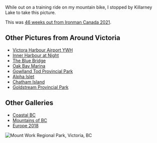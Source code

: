 While out on a training ride on my mountain bike, I stopped by Killarney Lake to take this picture.

This was [46 weeks out from Ironman Canada 2021](/traininglog/ironman2021-46weeksout).

## Other Pictures from Around Victoria
<ul class="gallerylist">
 <li><a href="victoria-harbour-airport">Victora Harbour Airport YWH</a></li>
 <li><a href="inner-harbour-at-night">Inner Harbour at Night</a></li>
 <li><a href="blue-bridge">The Blue Bridge</a></li>
 <li><a href="oak-bay-marina">Oak Bay Marina</a></li>
 <li><a href="gowlland-tod">Gowlland Tod Provincial Park</a></li>
 <li><a href="alpha-islet">Alpha Islet</a>
 <li><a href="chatham-island">Chatham Island</a></li>
 <li><a href="above-the-falls">Goldstream Provincial Park</a></li>
</ul>

## Other Galleries
<ul class="gallerylist">
 <li><a href="/pictures/british-columbia/coast/">Coastal BC</a></li>
 <li><a href="/pictures/british-columbia/mountains/">Mountains of BC</a></li>
 <li><a href="/pictures/europe2018/">Europe 2018</a></li>
</ul>

![Mount Work Regional Park, Victoria, BC](/assets/jpg/killarneylake-977x550.jpeg "An October Day at Killarney Lake")

<!--og:image: /assets/og/killarneylake.jpeg-->
<!--description: I stopped at Killarney Lake during a MTB Ride on October 17, 2020.-->